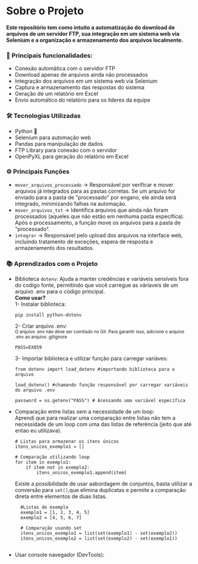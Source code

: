 # Sobre o Projeto  
**Este repositório tem como intuito a automatização do download de arquivos de um servidor FTP, sua integração em um sistema web via Selenium e a organização e armazenamento dos arquivos localmente.**

### **🚀 Principais funcionalidades:**  
- Conexão automática com o servidor FTP  
- Download apenas de arquivos ainda não processados  
- Integração dos arquivos em um sistema web via Selenium  
- Captura e armazenamento das respostas do sistema  
- Geração de um relatório em Excel  
- Envio automático do relatório para os líderes da equipe  
  

### **🛠️ Tecnologias Utilizadas**
- Python 🐍
- Selenium para automação web
- Pandas para manipulação de dados
- FTP Library para conexão com o servidor
- OpenPyXL para geração do relatório em Excel

### **⚙️ Principais Funções**
- `mover_arquivos_processado` → Responsável por verificar e mover arquivos já integrados para as pastas corretas. Se um arquivo for enviado para a pasta de "processado" por engano, ele ainda será integrado, minimizando falhas na automação.
- `mover_arquivos_txt` → Identifica arquivos que ainda não foram processados (aqueles que não estão em nenhuma pasta específica). Após o processamento, a função move os arquivos para a pasta de "processado".
- `integrar` → Responsável pelo upload dos arquivos na interface web, incluindo tratamento de exceções, espera de resposta e armazenamento dos resultados.

### **📚 Aprendizados com o Projeto**
  - Biblioteca `dotenv`: Ajuda a manter credências e variáveis sensíveis fora do codígo fonte, permitindo que você carregue as váriaveis de um arquivo .env para o código principal.  
    **Como usar?**  
    1- Instalar biblioteca:  
    ``` 
    pip install python-dotenv
    ```  
    2- Criar arquivo .env:  
    <sub> O arquivo .env não deve ser comitado no Git. Para garantir isso, adicione o arquivo .env ao arquivo .gitignore </sub>  
    ```
    PASS=EX859
    ```  
    3- Importar biblioteca e utilizar função para carregar variáves:  
     ```
     from dotenv import load_dotenv #importando biblioteca para o arquivo

     load_dotenv() #chamando função responsável por carregar variáveis do arquivo .env

     password = os.getenv("PASS") # Acessando uma variável específica
     ```  

  - Comparação entre listas sem a necessidade de um loop:  
      Aprendi que para realizar uma comparação entre listas não tem a necessidade de um loop com uma das listas de referência (jeito que até entao eu utilizava).
      ```
      # Listas para armazenar os itens únicos
      itens_unicos_exemplo1 = []
      
      # Comparação utilizando loop
      for item in exemplo1:
          if item not in exemplo2:
              itens_unicos_exemplo1.append(item) 
      ```

      Existe a possibilidade de usar aabordagem de conjuntos, basta utilizar a conversão para `set()`,que elimina duplicatas e permite a comparação direta entre elementos de duas listas.
    ```
      #Listas de exemplo
      exemplo1 = [1, 2, 3, 4, 5]
      exemplo2 = [4, 5, 6, 7]
      
      # Comparação usando set
      itens_unicos_exemplo1 = list(set(exemplo1) - set(exemplo2))
      itens_unicos_exemplo2 = list(set(exemplo2) - set(exemplo1))
      
    ```
  - Usar console navegador (DevTools):
